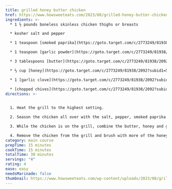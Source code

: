 ```yaml
---
title: grilled honey butter chicken
href: https://www.howsweeteats.com/2023/08/grilled-honey-butter-chicken/
ingredients: >-
  * 1 ½ pounds boneless skinless chicken thighs or breasts

  * kosher salt and pepper

  * 1 teaspoon [smoked paprika](https://goto.target.com/c/2773249/81938/2092?subid1=530eb0dc208f222c05b9a48c&subid2=https%3A%2F%2Fwww.howsweeteats.com%2F2023%2F08%2Fgrilled-honey-butter-chicken%2F&sharedid=How%20Sweet%20Eats&subid3=https%3A%2F%2Fwww.target.com%2Fp%2Fsmoked-spanish-paprika-2-12oz-good-38-gather-8482%2F-%2FA-84669679%3Faflt%3Dplt&u=https%3A%2F%2Fwww.target.com%2Fp%2Fsmoked-spanish-paprika-2-12oz-good-38-gather-8482%2F-%2FA-84669679%3Faflt%3Dplt#donotlink)

  * 1 teaspoon [garlic powder](https://goto.target.com/c/2773249/81938/2092?subid1=530eb0dc208f222c05b9a48c&subid2=https%3A%2F%2Fwww.howsweeteats.com%2F2023%2F08%2Fgrilled-honey-butter-chicken%2F&sharedid=How%20Sweet%20Eats&subid3=https%3A%2F%2Fwww.target.com%2Fp%2Fgarlic-powder-3-12oz-good-38-gather-8482%2F-%2FA-77585075%3Faflt%3Dplt&u=https%3A%2F%2Fwww.target.com%2Fp%2Fgarlic-powder-3-12oz-good-38-gather-8482%2F-%2FA-77585075%3Faflt%3Dplt#donotlink)

  * 3 tablespoons [butter](https://goto.target.com/c/2773249/81938/2092?subid1=530eb0dc208f222c05b9a48c&subid2=https%3A%2F%2Fwww.howsweeteats.com%2F2023%2F08%2Fgrilled-honey-butter-chicken%2F&sharedid=How%20Sweet%20Eats&subid3=https%3A%2F%2Fwww.target.com%2Fp%2Fsalted-butter-1lb-good-gather-8482%2F-%2FA-54445965%3Faflt%3Dplt&u=https%3A%2F%2Fwww.target.com%2Fp%2Fsalted-butter-1lb-good-gather-8482%2F-%2FA-54445965%3Faflt%3Dplt#donotlink)

  * ⅓ cup [honey](https://goto.target.com/c/2773249/81938/2092?subid1=530eb0dc208f222c05b9a48c&subid2=https%3A%2F%2Fwww.howsweeteats.com%2F2023%2F08%2Fgrilled-honey-butter-chicken%2F&sharedid=How%20Sweet%20Eats&subid3=https%3A%2F%2Fwww.target.com%2Fp%2Fpure-clover-honey-12oz-good-38-gather-8482%2F-%2FA-54436198%3Faflt%3Dplt&u=https%3A%2F%2Fwww.target.com%2Fp%2Fpure-clover-honey-12oz-good-38-gather-8482%2F-%2FA-54436198%3Faflt%3Dplt#donotlink)

  * 1 [garlic clove](https://goto.target.com/c/2773249/81938/2092?subid1=530eb0dc208f222c05b9a48c&subid2=https%3A%2F%2Fwww.howsweeteats.com%2F2023%2F08%2Fgrilled-honey-butter-chicken%2F&sharedid=How%20Sweet%20Eats&subid3=https%3A%2F%2Fwww.target.com%2Fp%2Fspice-world-fresh-whole-garlic-3ct-bag%2F-%2FA-14917318%3Faflt%3Dplt&u=https%3A%2F%2Fwww.target.com%2Fp%2Fspice-world-fresh-whole-garlic-3ct-bag%2F-%2FA-14917318%3Faflt%3Dplt#donotlink) minced

  * [chopped chives](https://goto.target.com/c/2773249/81938/2092?subid1=530eb0dc208f222c05b9a48c&subid2=https%3A%2F%2Fwww.howsweeteats.com%2F2023%2F08%2Fgrilled-honey-butter-chicken%2F&sharedid=How%20Sweet%20Eats&subid3=https%3A%2F%2Fwww.target.com%2Fp%2Forganic-chives-0-5oz-good-38-gather-8482%2F-%2FA-79495118%3Faflt%3Dplt&u=https%3A%2F%2Fwww.target.com%2Fp%2Forganic-chives-0-5oz-good-38-gather-8482%2F-%2FA-79495118%3Faflt%3Dplt#donotlink) for topping
directions: >-
  

  1. Heat the grill to the highest setting.

  2. Season the chicken all over with the salt, pepper, smoked paprika and garlic powder. Once the grill is hot, place the chicken on the grates. Grill for 5 to 6 minutes before turning it and grilling for 5 to 6 minutes more.

  3. While the chicken is on the grill, combine the butter, honey and garlic in a saucepan over medium heat. Heat until the butter melts and the mixture is bubbling. Once the butter melts, from the pan from the heat. Take it out to the grill and brush the chicken with the mixture. Turn it and brush again. Repeat this once or twice more.

  4. Remove the chicken from the grill and brush with more of the honey butter. Serve with your favorite summer sides!
category: main course
prepTime: 15 minutes
cookTime: 15 minutes
totalTime: 30 minutes
servings: "4"
rating: 4
ease: easy
needsMarinade: false
thumbnail: https://www.howsweeteats.com/wp-content/uploads/2023/08/grilled-honey-butter-chicken-5.jpg
---
```

